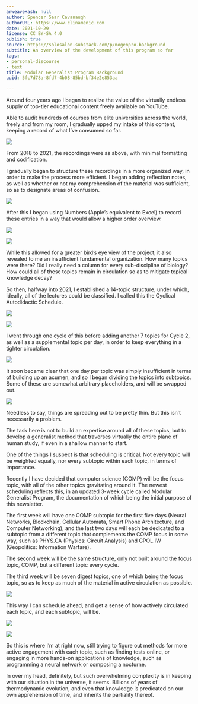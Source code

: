 ```yaml
---
arweaveHash: null
author: Spencer Saar Cavanaugh
authorURL: https://www.clinamenic.com
date: 2021-10-29
license: CC BY-SA 4.0
publish: true
source: https://solosalon.substack.com/p/mogenpro-background
subtitle: An overview of the development of this program so far
tags:
- personal-discourse
- text
title: Modular Generalist Program Background
uuid: 5fc7d78a-8fd7-4b08-85bd-bf34e2e853aa

---
```


Around four years ago I began to realize the value of the virtually endless supply of top-tier educational content freely available on YouTube.

Able to audit hundreds of courses from elite universities across the world, freely and from my room, I gradually upped my intake of this content, keeping a record of what I’ve consumed so far.

![](https://substackcdn.com/image/fetch/w_1456,c_limit,f_auto,q_auto:good,fl_progressive:steep/https%3A%2F%2Fbucketeer-e05bbc84-baa3-437e-9518-adb32be77984.s3.amazonaws.com%2Fpublic%2Fimages%2Fa470861d-26af-4f85-a89e-10c56a8e5f94_1278x1666.png)

From 2018 to 2021, the recordings were as above, with minimal formatting and codification.

I gradually began to structure these recordings in a more organized way, in order to make the process more efficient. I began adding reflection notes, as well as whether or not my comprehension of the material was sufficient, so as to designate areas of confusion.

![](https://substackcdn.com/image/fetch/w_1456,c_limit,f_auto,q_auto:good,fl_progressive:steep/https%3A%2F%2Fbucketeer-e05bbc84-baa3-437e-9518-adb32be77984.s3.amazonaws.com%2Fpublic%2Fimages%2F4d23f372-738f-4e55-beb4-413d47b3f592_1192x1100.png)

After this I began using Numbers (Apple’s equivalent to Excel) to record these entries in a way that would allow a higher order overview.

![](https://substackcdn.com/image/fetch/w_1456,c_limit,f_auto,q_auto:good,fl_progressive:steep/https%3A%2F%2Fbucketeer-e05bbc84-baa3-437e-9518-adb32be77984.s3.amazonaws.com%2Fpublic%2Fimages%2F0bda8421-8c00-4190-b4a0-0b96e2586145_1550x1342.png)

![](https://substackcdn.com/image/fetch/w_1456,c_limit,f_auto,q_auto:good,fl_progressive:steep/https%3A%2F%2Fbucketeer-e05bbc84-baa3-437e-9518-adb32be77984.s3.amazonaws.com%2Fpublic%2Fimages%2Fa2776e0a-0a6e-4b43-b162-8473b1b8264c_1686x1518.png)

While this allowed for a greater bird’s eye view of the project, it also revealed to me an insufficient fundamental organization. How many topics were there? Did I really need a column for every sub-discipline of biology? How could all of these topics remain in circulation so as to mitigate topical knowledge decay?

So then, halfway into 2021, I established a 14-topic structure, under which, ideally, all of the lectures could be classified. I called this the Cyclical Autodidactic Schedule.

![](https://substackcdn.com/image/fetch/w_1456,c_limit,f_auto,q_auto:good,fl_progressive:steep/https%3A%2F%2Fbucketeer-e05bbc84-baa3-437e-9518-adb32be77984.s3.amazonaws.com%2Fpublic%2Fimages%2Fedd92dad-c9e3-4b22-9fec-633698b1695f_1324x1410.png)

![](https://substackcdn.com/image/fetch/w_1456,c_limit,f_auto,q_auto:good,fl_progressive:steep/https%3A%2F%2Fbucketeer-e05bbc84-baa3-437e-9518-adb32be77984.s3.amazonaws.com%2Fpublic%2Fimages%2F30639cf2-dd2a-4ea7-bdc9-27d9778716f0_1334x1530.png)

I went through one cycle of this before adding another 7 topics for Cycle 2, as well as a supplemental topic per day, in order to keep everything in a tighter circulation.

![](https://substackcdn.com/image/fetch/w_1456,c_limit,f_auto,q_auto:good,fl_progressive:steep/https%3A%2F%2Fbucketeer-e05bbc84-baa3-437e-9518-adb32be77984.s3.amazonaws.com%2Fpublic%2Fimages%2F7f55155c-d9a8-4993-9a96-f4e45381a217_930x1485.png)

It soon became clear that one day per topic was simply insufficient in terms of building up an acumen, and so I began dividing the topics into subtopics. Some of these are somewhat arbitrary placeholders, and will be swapped out.

![](https://substackcdn.com/image/fetch/w_1456,c_limit,f_auto,q_auto:good,fl_progressive:steep/https%3A%2F%2Fbucketeer-e05bbc84-baa3-437e-9518-adb32be77984.s3.amazonaws.com%2Fpublic%2Fimages%2Fed92b7ec-0286-4a0f-985d-bee69bf30d1d_748x1186.png)

Needless to say, things are spreading out to be pretty thin. But this isn’t necessarily a problem.

The task here is not to build an expertise around all of these topics, but to develop a generalist method that traverses virtually the entire plane of human study, if even in a shallow manner to start.

One of the things I suspect is that scheduling is critical. Not every topic will be weighted equally, nor every subtopic within each topic, in terms of importance.

Recently I have decided that computer science (COMP) will be the focus topic, with all of the other topics gravitating around it. The newest scheduling reflects this, in an updated 3-week cycle called Modular Generalist Program, the documentation of which being the initial purpose of this newsletter.

The first week will have one COMP subtopic for the first five days (Neural Networks, Blockchain, Cellular Automata, Smart Phone Architecture, and Computer Networking), and the last two days will each be dedicated to a subtopic from a different topic that complements the COMP focus in some way, such as PHYS.CA (Physics: Circuit Analysis) and GPOL.IW (Geopolitics: Information Warfare).

The second week will be the same structure, only not built around the focus topic, COMP, but a different topic every cycle.

The third week will be seven digest topics, one of which being the focus topic, so as to keep as much of the material in active circulation as possible.

![](https://substackcdn.com/image/fetch/w_1456,c_limit,f_auto,q_auto:good,fl_progressive:steep/https%3A%2F%2Fbucketeer-e05bbc84-baa3-437e-9518-adb32be77984.s3.amazonaws.com%2Fpublic%2Fimages%2Fcb5a9588-23c9-487c-a345-0311379d5e1c_658x304.png)

This way I can schedule ahead, and get a sense of how actively circulated each topic, and each subtopic, will be.

![](https://substackcdn.com/image/fetch/w_1456,c_limit,f_auto,q_auto:good,fl_progressive:steep/https%3A%2F%2Fbucketeer-e05bbc84-baa3-437e-9518-adb32be77984.s3.amazonaws.com%2Fpublic%2Fimages%2F1d7e1b9f-683e-4403-bcfa-246a7ef5a1d5_1952x716.png)

![](https://substackcdn.com/image/fetch/w_1456,c_limit,f_auto,q_auto:good,fl_progressive:steep/https%3A%2F%2Fbucketeer-e05bbc84-baa3-437e-9518-adb32be77984.s3.amazonaws.com%2Fpublic%2Fimages%2Faf14ee6c-7d59-4c37-87ac-0d285c5f99cd_1052x896.png)

So this is where I’m at right now, still trying to figure out methods for more active engagement with each topic, such as finding tests online, or engaging in more hands-on applications of knowledge, such as programming a neural network or composing a nocturne.

In over my head, definitely, but such overwhelming complexity is in keeping with our situation in the universe, it seems. Billions of years of thermodynamic evolution, and even that knowledge is predicated on our own apprehension of time, and inherits the partiality thereof.
